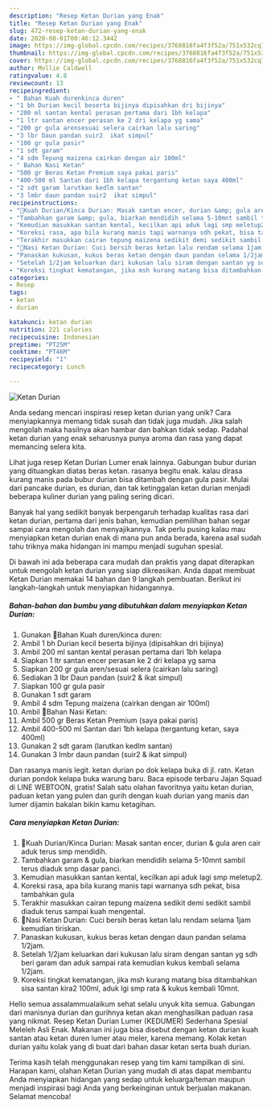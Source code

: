```yaml
---
description: "Resep Ketan Durian yang Enak"
title: "Resep Ketan Durian yang Enak"
slug: 472-resep-ketan-durian-yang-enak
date: 2020-08-01T00:46:12.344Z
image: https://img-global.cpcdn.com/recipes/3768816fa4f3f52a/751x532cq70/ketan-durian-foto-resep-utama.jpg
thumbnail: https://img-global.cpcdn.com/recipes/3768816fa4f3f52a/751x532cq70/ketan-durian-foto-resep-utama.jpg
cover: https://img-global.cpcdn.com/recipes/3768816fa4f3f52a/751x532cq70/ketan-durian-foto-resep-utama.jpg
author: Mollie Caldwell
ratingvalue: 4.8
reviewcount: 13
recipeingredient:
- " Bahan Kuah durenkinca duren"
- "1 bh Durian kecil beserta bijinya dipisahkan dri bijinya"
- "200 ml santan kental perasan pertama dari 1bh kelapa"
- "1 ltr santan encer perasan ke 2 dri kelapa yg sama"
- "200 gr gula arensesuai selera cairkan lalu saring"
- "3 lbr Daun pandan suir2  ikat simpul"
- "100 gr gula pasir"
- "1 sdt garam"
- "4 sdm Tepung maizena cairkan dengan air 100ml"
- " Bahan Nasi Ketan"
- "500 gr Beras Ketan Premium saya pakai paris"
- "400-500 ml Santan dari 1bh kelapa tergantung ketan saya 400ml"
- "2 sdt garam larutkan kedlm santan"
- "3 lmbr daun pandan suir2  ikat simpul"
recipeinstructions:
- "🌿Kuah Durian/Kinca Durian: Masak santan encer, durian &amp; gula aren cair aduk terus smp mendidih."
- "Tambahkan garam &amp; gula, biarkan mendidih selama 5-10mnt sambil terus diaduk smp dasar panci."
- "Kemudian masukkan santan kental, kecilkan api aduk lagi smp meletup2."
- "Koreksi rasa, apa bila kurang manis tapi warnanya sdh pekat, bisa tambahkan gula"
- "Terakhir masukkan cairan tepung maizena sedikit demi sedikit sambil diaduk terus sampai kuah mengental."
- "🌿Nasi Ketan Durian: Cuci bersih beras ketan lalu rendam selama 1jam kemudian tiriskan."
- "Panaskan kukusan, kukus beras ketan dengan daun pandan selama 1/2jam."
- "Setelah 1/2jam keluarkan dari kukusan lalu siram dengan santan yg sdh beri garam dan aduk sampai rata kemudian kukus kembali selama 1/2jam."
- "Koreksi tingkat kematangan, jika msh kurang matang bisa ditambahkan sisa santan kira2 100ml, aduk lgi smp rata &amp; kukus kembali 10mnt."
categories:
- Resep
tags:
- ketan
- durian

katakunci: ketan durian 
nutrition: 221 calories
recipecuisine: Indonesian
preptime: "PT25M"
cooktime: "PT46M"
recipeyield: "1"
recipecategory: Lunch

---
```



![Ketan Durian](https://img-global.cpcdn.com/recipes/3768816fa4f3f52a/751x532cq70/ketan-durian-foto-resep-utama.jpg)

Anda sedang mencari inspirasi resep ketan durian yang unik? Cara menyiapkannya memang tidak susah dan tidak juga mudah. Jika salah mengolah maka hasilnya akan hambar dan bahkan tidak sedap. Padahal ketan durian yang enak seharusnya punya aroma dan rasa yang dapat memancing selera kita.

Lihat juga resep Ketan Durian Lumer enak lainnya. Gabungan bubur durian yang dituangkan diatas beras ketan. rasanya begitu enak. kalau dirasa kurang manis pada bubur durian bisa ditambah dengan gula pasir. Mulai dari pancake durian, es durian, dan tak ketinggalan ketan durian menjadi beberapa kuliner durian yang paling sering dicari.

Banyak hal yang sedikit banyak berpengaruh terhadap kualitas rasa dari ketan durian, pertama dari jenis bahan, kemudian pemilihan bahan segar sampai cara mengolah dan menyajikannya. Tak perlu pusing kalau mau menyiapkan ketan durian enak di mana pun anda berada, karena asal sudah tahu triknya maka hidangan ini mampu menjadi suguhan spesial.


Di bawah ini ada beberapa cara mudah dan praktis yang dapat diterapkan untuk mengolah ketan durian yang siap dikreasikan. Anda dapat membuat Ketan Durian memakai 14 bahan dan 9 langkah pembuatan. Berikut ini langkah-langkah untuk menyiapkan hidangannya.

<!--inarticleads1-->

##### Bahan-bahan dan bumbu yang dibutuhkan dalam menyiapkan Ketan Durian:

1. Gunakan  🌿Bahan Kuah duren/kinca duren:
1. Ambil 1 bh Durian kecil beserta bijinya (dipisahkan dri bijinya)
1. Ambil 200 ml santan kental perasan pertama dari 1bh kelapa
1. Siapkan 1 ltr santan encer perasan ke 2 dri kelapa yg sama
1. Siapkan 200 gr gula aren/sesuai selera (cairkan lalu saring)
1. Sediakan 3 lbr Daun pandan (suir2 &amp; ikat simpul)
1. Siapkan 100 gr gula pasir
1. Gunakan 1 sdt garam
1. Ambil 4 sdm Tepung maizena (cairkan dengan air 100ml)
1. Ambil  🌿Bahan Nasi Ketan:
1. Ambil 500 gr Beras Ketan Premium (saya pakai paris)
1. Ambil 400-500 ml Santan dari 1bh kelapa (tergantung ketan, saya 400ml)
1. Gunakan 2 sdt garam (larutkan kedlm santan)
1. Gunakan 3 lmbr daun pandan (suir2 &amp; ikat simpul)


Dan rasanya manis legit. ketan durian po dok kelapa buka di jl. ratn. Ketan durian pondok kelapa buka warung baru. Baca episode terbaru Jajan Squad di LINE WEBTOON, gratis! Salah satu olahan favoritnya yaitu ketan durian, paduan ketan yang pulen dan gurih dengan kuah durian yang manis dan lumer dijamin bakalan bikin kamu ketagihan. 

<!--inarticleads2-->

##### Cara menyiapkan Ketan Durian:

1. 🌿Kuah Durian/Kinca Durian: Masak santan encer, durian &amp; gula aren cair aduk terus smp mendidih.
1. Tambahkan garam &amp; gula, biarkan mendidih selama 5-10mnt sambil terus diaduk smp dasar panci.
1. Kemudian masukkan santan kental, kecilkan api aduk lagi smp meletup2.
1. Koreksi rasa, apa bila kurang manis tapi warnanya sdh pekat, bisa tambahkan gula
1. Terakhir masukkan cairan tepung maizena sedikit demi sedikit sambil diaduk terus sampai kuah mengental.
1. 🌿Nasi Ketan Durian: Cuci bersih beras ketan lalu rendam selama 1jam kemudian tiriskan.
1. Panaskan kukusan, kukus beras ketan dengan daun pandan selama 1/2jam.
1. Setelah 1/2jam keluarkan dari kukusan lalu siram dengan santan yg sdh beri garam dan aduk sampai rata kemudian kukus kembali selama 1/2jam.
1. Koreksi tingkat kematangan, jika msh kurang matang bisa ditambahkan sisa santan kira2 100ml, aduk lgi smp rata &amp; kukus kembali 10mnt.


Hello semua assalammualaikum sehat selalu unyuk kita semua. Gabungan dari manisnya durian dan gurihnya ketan akan menghasilkan paduan rasa yang nikmat. Resep Ketan Durian Lumer (KEDUMER) Sederhana Spesial Meleleh Asli Enak. Makanan ini juga bisa disebut dengan ketan durian kuah santan atau ketan duren lumer atau meler, karena memang. Kolak ketan durian yaitu kolak yang di buat dari bahan dasar ketan serta buah durian. 

Terima kasih telah menggunakan resep yang tim kami tampilkan di sini. Harapan kami, olahan Ketan Durian yang mudah di atas dapat membantu Anda menyiapkan hidangan yang sedap untuk keluarga/teman maupun menjadi inspirasi bagi Anda yang berkeinginan untuk berjualan makanan. Selamat mencoba!

